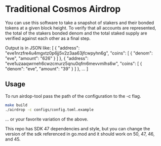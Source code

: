 # Traditional Cosmos Airdrop

You can use this software to take a snapshot of stakers and their bonded tokens at a given block height.  To verify that all accounts are represented, the total of the stakers bonded denom and the total staked supply are verified against each other as a final step.

Output is in JSON like:
[
 {
  "address": "eve1nrzfre4u4mgxtz0p6jj5v2z3aa63jfcwpyhn6g",
  "coins": [
   {
    "denom": "eve",
    "amount": "626"
   }
  ]
 },
 {
  "address": "eve1uzaaqwrneh6cwzcmurz5qnu0qfm6mevvmlhs6w",
  "coins": [
   {
    "denom": "eve",
    "amount": "39"
   }
  ]
 },
 ...
]


## Usage
To run airdop-tool pass the path of the configuration to the -c flag.

```bash
make build
./airdrop -c configs/config.toml.example
```

... or your favorite variation of the above.

This repo has SDK 47 dependencies and style, but you can change the version of the sdk referenced in go.mod and it should work on 50, 47, 46, and 45.


